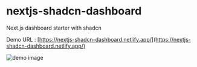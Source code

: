 # nextjs-shadcn-dashboard
Next.js dashboard starter with shadcn
      
Demo URL : [https://nextjs-shadcn-dashboard.netlify.app/](https://nextjs-shadcn-dashboard.netlify.app/)
    
     

![demo image](https://res.cloudinary.com/ds574fco0/image/upload/v1693927076/demo_f6qtc2.jpg)
